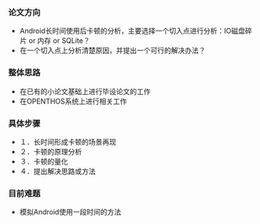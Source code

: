 ### 论文方向
- Android长时间使用后卡顿的分析，主要选择一个切入点进行分析：IO磁盘碎片 or 内存 or SQLite？ 
- 在一个切入点上分析清楚原因，并提出一个可行的解决办法？
### 整体思路
- 在已有的小论文基础上进行毕设论文的工作 
- 在OPENTHOS系统上进行相关工作
### 具体步骤
- １．长时间形成卡顿的场景再现
- ２．卡顿的原理分析
- ３．卡顿的量化
- ４．提出解决思路或方法
### 目前难题
- 模拟Android使用一段时间的方法
